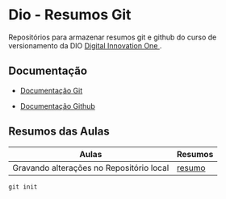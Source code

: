 # Dio - Resumos Git

Repositórios para armazenar resumos git e github do curso de versionamento da DIO
[Digital Innovation One ](https://www.dio.me/) .

## Documentação
- [Documentação Git](https://git-scm.com/docs/git/pt_BR)

- [Documentação Github](https://docs.github.com/pt)

## Resumos das Aulas

| Aulas | Resumos |
|-------|---------|
| Gravando alterações no Repositório local| [resumo]()|

````
git init
````
